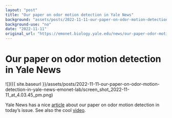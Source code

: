 ```yaml
---
layout: "post"
title: "Our paper on odor motion detection in Yale News"
background: "assets/posts/2022-11-11-our-paper-on-odor-motion-detection-in-yale-news-emonet-lab/screen_shot_2022-11-11_at_4.03.45_pm.png"
background-use: "no"
date: "2022-11-11"
original_url: "https://emonet.biology.yale.edu/news/our-paper-odor-motion-detection-yale-news"
---
```

# Our paper on odor motion detection in Yale News

![]({{ site.baseurl }}/assets/posts/2022-11-11-our-paper-on-odor-motion-detection-in-yale-news-emonet-lab/screen_shot_2022-11-11_at_4.03.45_pm.png)

Yale News has a nice [article](https://news.yale.edu/2022/11/09/flies-smell-motion-odors-and-use-it-navigate-yale-study-finds) about our paper on odor motion detection in today’s issue. See also the cool [video](https://youtu.be/3CC-0t8vPPM).